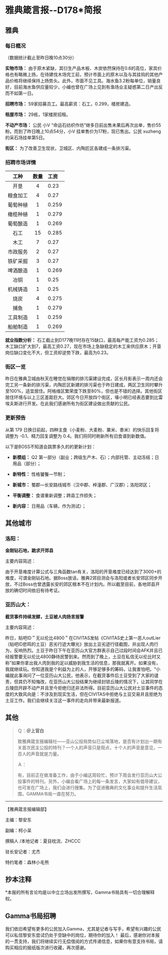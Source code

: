 # 雅典箴言报--D178*简报

## **雅典**

### **每日概况**

（数据统计截止至昨日晚10点30分） 

**实物市场：** 由于原木紧缺，其衍生产品木板、木炭依然保持在0.6的高位，家具价格也有略微上扬，在待建伐木场完工前，预计市面上的原木以及与其挂钩的其他产品价格将继续保持上扬势头。此外，市面不见工具。海水鱼3.2粉每单位，销量良好，目前海水鱼供应量较少，小编也曾在广场上见到有渔场业主疑惑第二日产出反而不如第一日。 

**招聘市场：** 59家招募员工。最高薪资：石工，0.299，楼房建造。 

**租屋市场：** 29栋，1家楼房招租。 

**不动产市场：** 公民 小V “命运石纺织作坊”继多日前出售未果后再次出单，售价55粉。而到了昨日晚上10点54分，小V 挂单售价为17粉，现已售出。公民 xuzheng 的采石场挂单第5日。 

**街区：** 为了改善卫生现状，卫城区、内陶匠区各建成一条排污渠。

### **招聘市场详情**

工种 | 数量 | 工资
:-------------:|:-------------:|:-------------|
开垦 | 4 | 0.23 
粮食加工 | 4 | 0.27 
葡萄种植 | 1 | 0.259 
橄榄种植 | 1 | 0.279 
葡萄酿造 | 1 | 0.269 
石工 | 15 | 0.285 
木工 | 7 | 0.27 
市政服务 | 2 | 0.27 
铁矿采掘 | 3 | 0.27	
啤酒酿造 | 1 | 0.269 
冶铜 | 1 | 0.25	
机械铸造 | 1 | 0.25 
烧炭 | 4 | 0.275	
捕鱼 | 1 | 0.279 
工具制造 | 1 | 0.259 
船舶制造 | 1 | 0.269 

**就业指数分析：** 石工截止到D177晚11时存在15缺口，最高每产能工资为0.285；木工缺口扩大到7，最高工资0.27，现在市场上急缺稳定的木工来供应原木；开垦岗位缺口变化不大，但工资却逆势下跌，最高为0.23。

### **街区一览**

昨日在雅典卫城由秋天在睡觉在捐赠的排污渠建设完成，区长月影表示一周内还会完工另一条新的排污渠，内陶匠区新建的排污渠也于昨日建成，两区卫生同时攀升至100%，适宜居住。阿格维区繁荣度下跌至80%，但也是不错的选择。其他街区居住环境与以上三区差距巨大。郊区今日开放四个街区，壕小明已经表态要到比雷埃夫斯进行开发。在此我们感谢所有为街区建设做出贡献的公民。

### **更新预告** 

从第 179 日换日前起，四种主食（小麦粉、大麦粉、粟米、黍米）的快乐回复将调整为 -0.1、精力回复调整为 0.4。我们将同时刷新所有旧食谱到新数值。 

以下是BOSS不知道会跳票多久的的更新计划： 

- **新模组：** Q2 第一部分（副业；跨级生产木、石）；内部托管、主动冻结；日用品（部分）；
 
- **新特性：** 性格饕餮—节制； 
 
- **新城市：** 蜀郡—长安路线城市（汉中郡、梓潼郡、广汉郡）；洛阳郊区；
 
- **平衡调整：** 食谱重新调整；跨县工作损失； 
 
- **新内容：** 日用品（车辆，作为测试）；


## **其他城市**

### **洛阳：**

**金刚钻石地，跪求开郊县** 

主要内容简述： 

由于开垦难度计算公式与三角函数tan有关，洛阳的开垦难度已经达到了3000+的难度，可谓金刚钻石地。据Boss放话，雅典2郊目测会与洛阳或者长安郊区同步开放，不过Boss也曾透露长安的郊区根本不在计划内。所以截至目前，各地郊县开放的确切时间依旧有待考证。

### **亚历山大：**

**截货事件持续发酵，土豆被人肉扬言报警** 

主要内容简述： 

昨日，贴吧ID＂无以伦比4800＂在CIVITAS发帖《CIVITAS史上第一恶人outLier（贴吧ID悲鸣的土豆）恶劣行迹大曝光》放出土豆劣迹行径截图，并出现人肉行为，反响热烈。土豆于昨日下午在亚历山大官方群表示自己过段时间会AFK并且已经报警要无以伦比4800静待民警到来。然而到了晚上，土豆在私信无以伦比时又称”如果你拿出我人肉到我的足以威胁到我生活的信息，那我就离开。如果没有，我就继续玩。你知道我是个利益为上的人，开够足够多的筹码，让我害怕吧。“小编就此事询问了一位亚历山大公民，他表示，在截货事件后土豆受到了大家的谴责，但其仍不知悔改，在亚历山大公投结果为继续封锁丘陵的情况下，让其同学在丘陵田开辟不动产并且至今拒绝归还非法所得。目前亚历山大公民对土豆事件的态度的大致风向是：不涉及到现实生活，但在CIVITAS中拒绝与土豆交易并且拒绝为土豆工作。我们会继续关注这一事件的走向并带来最新报道。

## **其他**

> Ｑ：**＠上官白**　
>
> 致雅典箴言报编辑社——亚山公投局势似已尘埃落地，是否有计划出一期有关首次民主公投的特刊？一个人的声音只是观点，十个人的声音是意见，一百人的声音就是力量。 
> 
> Ａ：
>
> 有，目前正在做准备工作，由于小编这周较忙，预计下周会发行亚历山大公投事件的特刊。另外，小编会看广场上的每一条发言，大家如有倡导建议，也可发在广场上，我们会进行搜集。为了促进雅典的文化事业和提升生活氛围，GAMMA书局一直在努力。

---

【雅典箴言报编辑部】 

主编：黎安东 

副编：柯小呆 

撰稿人 /本地记者：夏目枕流、ZHCCC 

驻长安记者：尤杰 

特约笔者：森林小毛熊

## 抄本注释

*本报的所有言论均是以中立立场出发所撰写，Gamma书局具有一切合理解释权。

## Gamma书局招聘 

我们依旧希望有更多的公民加入Gamma，尤其是记者与写手，希望有兴趣的公民可以私信黎安东尝试仍处于空缺中的岗位，期待你的加入！
最后，感谢你对本报的一贯支持，我们将继续实行无偿借阅的方式传递信息，如果你有意支持书局，请购买相应的报纸版次进行收藏，再次感谢。
